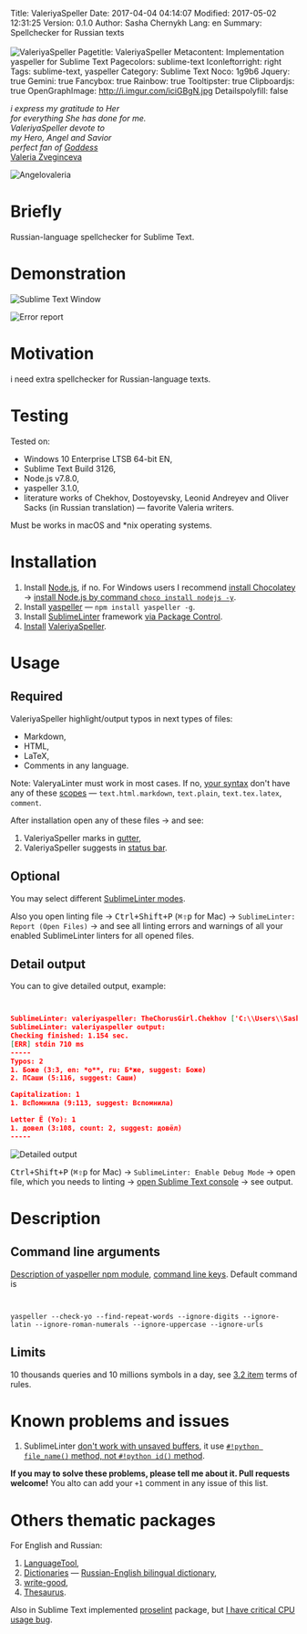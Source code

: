 Title: ValeriyaSpeller
Date: 2017-04-04 04:14:07
Modified: 2017-05-02 12:31:25
Version: 0.1.0
Author: Sasha Chernykh
Lang: en
Summary: Spellchecker for Russian texts <br><br> ![ValeriyaSpeller](http://i.imgur.com/bqRl8eD.png)
Pagetitle: ValeriyaSpeller
Metacontent: Implementation yaspeller for Sublime Text
Pagecolors: sublime-text
Iconleftorright: right
Tags: sublime-text, yaspeller
Category: Sublime Text
Noco: 1g9b6
Jquery: true
Gemini: true
Fancybox: true
Rainbow: true
Tooltipster: true
Clipboardjs: true
OpenGraphImage: http://i.imgur.com/iciGBgN.jpg
Detailspolyfill: false

<div class="SashaEpigraph">
<em>i express my gratitude to Her <br>
for everything She has done for me. <br>
ValeriyaSpeller devote to <br>
my Hero, Angel and Savior <br>
perfect fan of <a href="https://vk.com/hair_in_the_wind">Goddess</a>
</em>
<div class="SashaEpigraphAuthor">
    <a href="https://vk.com/zombelina">Valeria Zveginceva</a>
</div>
</div>

![Angelovaleria](http://i.imgur.com/iciGBgN.jpg)

# Briefly

Russian-language spellchecker for Sublime Text.

# Demonstration

![Sublime Text Window](http://i.imgur.com/bqRl8eD.png)

![Error report](http://i.imgur.com/5x542fy.png)

# Motivation

i need extra spellchecker for Russian-language texts.

# Testing

Tested on:

+ Windows 10 Enterprise LTSB 64-bit EN,
+ Sublime Text Build 3126,
+ Node.js v7.8.0,
+ yaspeller 3.1.0,
+ literature works of Chekhov, Dostoyevsky, Leonid Andreyev and Oliver Sacks (in Russian translation) — favorite Valeria writers.

Must be works in macOS and *nix operating systems.

# Installation

1. Install [Node.js](https://nodejs.org/en/), if no. For Windows users I recommend [install Chocolatey](https://lifehacker.ru/2015/01/08/chocolatey/) → [install Node.js by command `choco install nodejs -y`](https://chocolatey.org/packages/nodejs).
1. Install [yaspeller](https://www.npmjs.com/package/yaspeller) — `npm install yaspeller -g`.
1. Install [SublimeLinter](https://packagecontrol.io/packages/SublimeLinter) framework [via Package Control](https://docs.cs.cf.ac.uk/notes/sublime-text-packages/).
1. [Install](http://www.macdrifter.com/2012/08/install-sublime-packages-from-github.html) [ValeriyaSpeller](https://github.com/Kristinita/SublimeLinter-contrib-ValeriyaSpeller).

# Usage

## Required

ValeriyaSpeller highlight/output typos in next types of files:

+ Markdown,
+ HTML,
+ LaTeX,
+ Comments in any language.

Note: ValeryaLinter must work in most cases. If no, [your syntax](https://www.sublimetext.com/docs/3/syntax.html) don't have any of these [scopes](https://www.sublimetext.com/docs/3/scope_naming.html) — `text.html.markdown`, `text.plain`, `text.tex.latex`, `comment`.

After installation open any of these files → and see:

1. ValeriyaSpeller marks in [gutter](http://ru.stackoverflow.com/q/637536/199934),
1. ValeriyaSpeller suggests in [status bar](https://www.google.ru/search?q=status+bar&newwindow=1&source=lnms&tbm=isch&sa=X&ved=0ahUKEwi-j9WygojTAhVGiSwKHfRhATYQ_AUIBigB&biw=1173&bih=729).

## Optional

You may select different [SublimeLinter modes](http://www.sublimelinter.com/en/latest/lint_modes.html).

Also you open linting file → <kbd>Ctrl+Shift+P</kbd> (<kbd>⌘⇧p</kbd> for Mac) → `SublimeLinter: Report (Open Files)` → and see all linting errors and warnings of all your enabled SublimeLinter linters for all  opened files.

## Detail output

You can to give detailed output, example:

```json


SublimeLinter: valeriyaspeller: TheChorusGirl.Chekhov ['C:\\Users\\SashaChernykh\\AppData\\Roaming\\npm\\yaspeller.cmd', '--check-yo', '--find-repeat-words', '--ignore-digits', '--ignore-latin', '--ignore-roman-numerals', '--ignore-uppercase', '--ignore-urls']
SublimeLinter: valeriyaspeller output:
Checking finished: 1.154 sec.
[ERR] stdin 710 ms
-----
Typos: 2
1. Бoже (3:3, en: *o**, ru: Б*же, suggest: Боже)
2. ПСаши (5:116, suggest: Саши)

Capitalization: 1
1. ВсПомнила (9:113, suggest: Вспомнила)

Letter Ё (Yo): 1
1. довел (3:108, count: 2, suggest: довёл)
-----
```

![Detailed output](http://i.imgur.com/uC1hthv.png)

<kbd>Ctrl+Shift+P</kbd> (<kbd>⌘⇧p</kbd> for Mac) → `SublimeLinter: Enable Debug Mode` → open file, which you needs to linting → [open Sublime Text console](http://stackoverflow.com/q/13965877/5951529) → see output.

# Description

## Command line arguments

[Description of yaspeller npm module](https://www.npmjs.com/package/yaspeller), [command line keys](https://www.npmjs.com/package/yaspeller#options). Default command is

```shell


yaspeller --check-yo --find-repeat-words --ignore-digits --ignore-latin --ignore-roman-numerals --ignore-uppercase --ignore-urls
```

## Limits

10 thousands queries and 10 millions symbols in a day, see [3.2 item](https://yandex.ru/legal/speller_api/) terms of rules.

# Known problems and issues

1. SublimeLinter [don't work with unsaved buffers](https://github.com/SublimeLinter/SublimeLinter3/issues/545), it use [`#!python file_name()` method, not `#!python id()` method](https://www.sublimetext.com/docs/3/api_reference.html#sublime.View).

**If you may to solve these problems, please tell me about it. Pull requests welcome!** You alto can add your `+1` comment in any issue of this list.

# Others thematic packages

For English and Russian:

1. [LanguageTool](https://packagecontrol.io/packages/LanguageTool),
1. [Dictionaries](https://packagecontrol.io/packages/LanguageTool) — [Russian-English bilingual dictionary](https://github.com/titoBouzout/Dictionaries/pull/68),
1. [write-good](https://packagecontrol.io/packages/SublimeLinter-contrib-write-good),
1. [Thesaurus](https://packagecontrol.io/packages/Thesaurus).

Also in Sublime Text implemented [proselint](https://packagecontrol.io/packages/SublimeLinter-contrib-proselint) package, but [I have critical CPU usage bug](https://github.com/amperser/proselint/issues/686).
